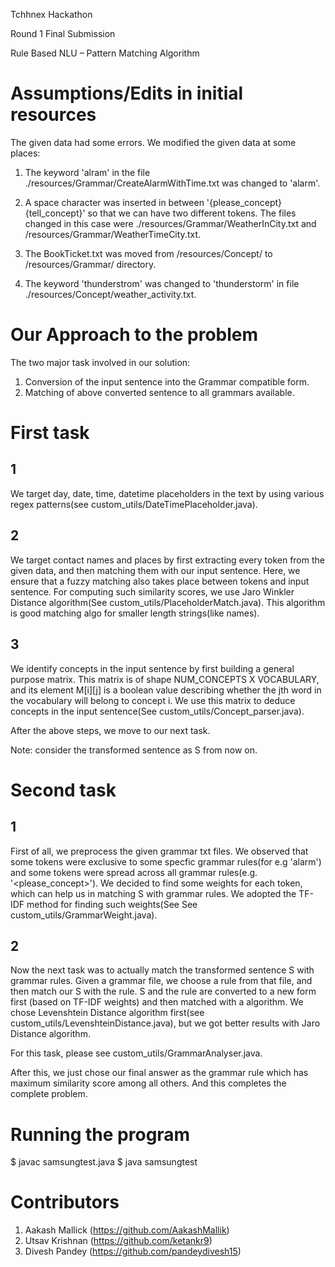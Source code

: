 Tchhnex Hackathon

Round 1 Final Submission

Rule Based NLU – Pattern Matching Algorithm

# Assumptions/Edits in initial resources

The given data had some errors. We modified the given data at some places:

1. The keyword 'alram' in the file ./resources/Grammar/CreateAlarmWithTime.txt was changed to 'alarm'.
2. A space character was inserted in between '{please_concept}{tell_concept}' so that we can have two different tokens. The files changed in this case were ./resources/Grammar/WeatherInCity.txt and /resources/Grammar/WeatherTimeCity.txt.
3. The BookTicket.txt was moved from /resources/Concept/ to /resources/Grammar/ directory.

4. The keyword 'thunderstrom' was changed to 'thunderstorm' in file ./resources/Concept/weather_activity.txt.

# Our Approach to the problem

The two major task involved in our solution:

1. Conversion of the input sentence into the Grammar compatible form.
2. Matching of above converted sentence to all grammars available.

# First task

## 1

We target day, date, time, datetime placeholders in the text by using various regex patterns(see custom_utils/DateTimePlaceholder.java).

## 2

We target contact names and places by first extracting every token from the given data, and then matching them with our input sentence. Here, we ensure that a fuzzy matching also takes place between tokens and input sentence. For computing such similarity scores, we use Jaro Winkler Distance algorithm(See custom_utils/PlaceholderMatch.java). This algorithm is good matching algo for smaller length strings(like names).

## 3

We identify concepts in the input sentence by first building a general purpose matrix. This matrix is of shape NUM_CONCEPTS X VOCABULARY, and its element M[i][j] is a boolean value describing whether the jth word in the vocabulary will belong to concept i. We use this matrix to deduce concepts in the input sentence(See custom_utils/Concept_parser.java).

After the above steps, we move to our next task. 

Note: consider the transformed sentence as S from now on.

# Second task

## 1 

First of all, we preprocess the given grammar txt files. We observed that some tokens were exclusive to some specfic grammar rules(for e.g 'alarm') and some tokens were spread across all grammar rules(e.g. '<please_concept>'). We decided to find some weights for each token, which can help us in matching S with grammar rules. We adopted the TF-IDF method for finding such weights(See See custom_utils/GrammarWeight.java).

## 2

Now the next task was to actually match the transformed sentence S with grammar rules. Given a grammar file, we choose a rule from that file, and then match our S with the rule. S and the rule are converted to a new form first (based on TF-IDF weights) and then matched with a algorithm. We chose Levenshtein Distance algorithm first(see custom_utils/LevenshteinDistance.java), but we got better results with Jaro Distance algorithm.

For this task, please see custom_utils/GrammarAnalyser.java.

After this, we just chose our final answer as the grammar rule which has maximum similarity score among all others. And this completes the complete problem.

# Running the program

$ javac samsungtest.java
$ java samsungtest

# Contributors

1. Aakash Mallick (https://github.com/AakashMallik)
2. Utsav Krishnan (https://github.com/ketankr9)
3. Divesh Pandey (https://github.com/pandeydivesh15)







